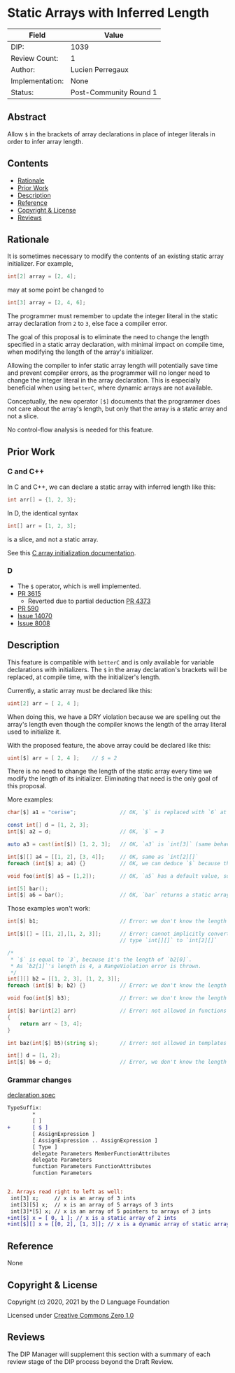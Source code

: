 # Static Arrays with Inferred Length

| Field           | Value                                                           |
|-----------------|-----------------------------------------------------------------|
| DIP:            | 1039                                                            |
| Review Count:   | 1                                                               |
| Author:         | Lucien Perregaux                                                |
| Implementation: | None                                                            |
| Status:         | Post-Community Round 1                                          |

## Abstract

Allow `$` in the brackets of array declarations in place of integer literals in order to infer array length.

## Contents
* [Rationale](#rationale)
* [Prior Work](#prior-work)
* [Description](#description)
* [Reference](#reference)
* [Copyright & License](#copyright--license)
* [Reviews](#reviews)

## Rationale

It is sometimes necessary to modify the contents of an existing static array initializer. For example,

```d
int[2] array = [2, 4];
```

may at some point be changed to

```d
int[3] array = [2, 4, 6];
```

The programmer must remember to update the integer literal in the static array declaration from `2` to `3`, else face a compiler error.

The goal of this proposal is to eliminate the need to change the length specified in a static array declaration, with minimal impact on compile time, when modifying
the length of the array's initializer.

Allowing the compiler to infer static array length will potentially save time and prevent compiler errors,
as the programmer will no longer need to change the integer literal in the array declaration.
This is especially beneficial when using `betterC`, where dynamic arrays are not available.

Conceptually, the new operator `[$]` documents that the programmer does not care about the array's length,
but only that the array is a static array and not a slice.

No control-flow analysis is needed for this feature.

## Prior Work

### C and C++

In C and C++, we can declare a static array with inferred length like this:

```c
int arr[] = {1, 2, 3};
```
In D, the identical syntax

```d
int[] arr = [1, 2, 3];
```
is a slice, and not a static array.

See this [C array initialization documentation](https://en.cppreference.com/w/c/language/array_initialization).

### D
- The `$` operator, which is well implemented.
- [PR 3615](https://github.com/dlang/dmd/pull/3615)
  - Reverted due to partial deduction [PR 4373](https://github.com/dlang/dmd/pull/4373)
- [PR 590](https://github.com/dlang/dlang.org/pull/590)
- [Issue 14070](https://issues.dlang.org/show_bug.cgi?id=14070)
- [Issue 8008](https://issues.dlang.org/show_bug.cgi?id=8008)

## Description

This feature is compatible with `betterC` and is only available for variable declarations with initializers.
The `$` in the array declaration's brackets will be replaced, at compile time, with the initializer's length.

Currently, a static array must be declared like this:
```d
uint[2] arr = [ 2, 4 ];
```
When doing this, we have a DRY violation because we are spelling out the array's length
even though the compiler knows the length of the array literal used to initialize it.

With the proposed feature, the above array could be declared like this:
```d
uint[$] arr = [ 2, 4 ];    // $ = 2
```
There is no need to change the length of the static array every time we modify the length of its initializer.
Eliminating that need is the only goal of this proposal.

More examples:
```d
char[$] a1 = "cerise";              // OK, `$` is replaced with `6` at compile time

const int[] d = [1, 2, 3];
int[$] a2 = d;                      // OK, `$` = 3

auto a3 = cast(int[$]) [1, 2, 3];   // OK, `a3` is `int[3]` (same behavior as `cast(int[3])`)

int[$][] a4 = [[1, 2], [3, 4]];     // OK, same as `int[2][]`
foreach (int[$] a; a4) {}           // OK, we can deduce `$` because the length of `a4[0]` is equal to 2.

void foo(int[$] a5 = [1,2]);        // OK, `a5` has a default value, so we can deduce it's length

int[5] bar();
int[$] a6 = bar();                  // OK, `bar` returns a static array.
```

Those examples won't work:
```d
int[$] b1;                          // Error: we don't know the length of `b1` at compile-time.

int[$][] = [[1, 2],[1, 2, 3]];      // Error: cannot implicitly convert expression `[[1, 2], [1, 2, 3]]` of
                                    // type `int[][]` to `int[2][]`

/*
 * `$` is equal to `3`, because it's the length of `b2[0]`.
 * As `b2[1]`'s length is 4, a RangeViolation error is thrown.
 */
int[][] b2 = [[1, 2, 3], [1, 2, 3]];
foreach (int[$] b; b2) {}           // Error: we don't know the length of `b` at compile-time.

void foo(int[$] b3);                // Error: we don't know the length of `b3` at compile-time.

int[$] bar(int[2] arr)              // Error: not allowed in functions declarations
{
    return arr ~ [3, 4];
}

int baz(int[$] b5)(string s);       // Error: not allowed in templates declarations

int[] d = [1, 2];
int[$] b6 = d;                      // Error, we don't know the length of `d` at compile-time.
```

### Grammar changes

[declaration spec](https://dlang.org/spec/declaration.html)
```diff
TypeSuffix:
        *
        [ ]
+       [ $ ]
        [ AssignExpression ]
        [ AssignExpression .. AssignExpression ]
        [ Type ]
        delegate Parameters MemberFunctionAttributes
        delegate Parameters
        function Parameters FunctionAttributes
        function Parameters


2. Arrays read right to left as well:
 int[3] x;     // x is an array of 3 ints
 int[3][5] x;  // x is an array of 5 arrays of 3 ints
 int[3]*[5] x; // x is an array of 5 pointers to arrays of 3 ints
+int[$] x = [ 0, 1 ]; // x is a static array of 2 ints
+int[$][] x = [[0, 2], [1, 3]]; // x is a dynamic array of static arrays with a length of 2
```

## Reference
None

## Copyright & License
Copyright (c) 2020, 2021 by the D Language Foundation

Licensed under [Creative Commons Zero 1.0](https://creativecommons.org/publicdomain/zero/1.0/legalcode.txt)

## Reviews
The DIP Manager will supplement this section with a summary of each review stage
of the DIP process beyond the Draft Review.